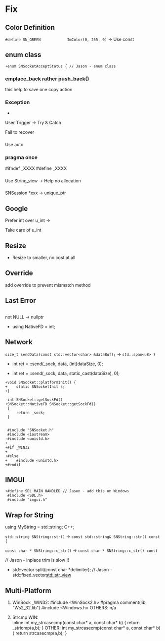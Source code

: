 # Fix 


## Color Definition
`#define SN_GREEN            ImColor(0, 255, 0)`
-> Use const 

## enum class
```
+enum SNSocketAcceptStatus { // Jason - enum class
```



### emplace_back rather push_back()

this help to save one copy action 

### Exception 
- 

User Trigger -> Try & Catch 

Fail to recover 

### 
Use auto  

### pragma once 

#ifndef _XXXX 
#define _XXXX


### 
Use String_view 
-> Help no allocation 


### 
SNSession *xxx 
-> unique_ptr<SNSession>

## Google 
Prefer int over u_int   -> 

Take care of u_int 

## Resize 
- Resize to smaller, no cost at all 


## Override 
add override to prevent mismatch method 

## Last Error
```

```

not NULL -> nullptr

+    using NativeFD = int;

## Network 
`size_t sendData(const std::vector<char> &dataBuf);`
-> `std::span<u8> ?`

-    int ret = ::send(_sock, data, (int)dataSize, 0);
+    int ret = ::send(_sock, data, static_cast<int>(dataSize), 0);


```
+void SNSocket::platformInit() {
+    static SNSocketInit s;
+}
```

```
-int SNSocket::getSockFd()
+SNSocket::NativeFD SNSocket::getSockFd()
 {
     return _sock;
 }
 ```

```

 #include "SNSocket.h"
 #include <iostream>
-#include <unistd.h>
+
+#if _WIN32
+
+#else
+    #include <unistd.h>
+#endif
```

## IMGUI 
```
+#define SDL_MAIN_HANDLED // Jason - add this on Windows
 #include <SDL.h>
 #include "imgui.h"
```


## Wrap for String
 using MyString = std::string; C++;

`std::string SNString::str()`
-> `const std::string& SNString::str() const {`

`const char * SNString::c_str()`
-> `const char * SNString::c_str() const`

// Jason - inplace trim is slow !!
+    std::vector<SNString> split(const char *delimiter); // Jason - std::fixed_vector<std::str_view>


## Multi-Platform 

1. WinSock 
_WIN32: 
#include <WinSock2.h>
#pragma comment(lib, "Ws2_32.lib")
#include <Windows.h>
OTHERS:
n/a

2. Strcmp 
WIN:    
inline 
int my_strcasecmp(const char* a, const char* b) { return _stricmp(a,b); }
OTHER: 
int my_strcasecmp(const char* a, const char* b) { return strcasecmp(a,b); }
